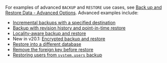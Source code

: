 For examples of advanced `BACKUP` and `RESTORE` use cases, see [Back up and Restore Data - Advanced Options](backup-and-restore-advanced-options.html). Advanced examples include:

- [Incremental backups with a specified destination](backup-and-restore-advanced-options.html#incremental-backups-with-explicitly-specified-destinations)
- [Backup with revision history and point-in-time restore](backup-and-restore-advanced-options.html#backup-with-revision-history-and-point-in-time-restore)
- [Locality-aware backup and restore](backup-and-restore-advanced-options.html#locality-aware-backup-and-restore)
- <span class="version-tag">New in v20.1:</span> [Encrypted backup and restore](backup-and-restore-advanced-options.html#encrypted-backup-and-restore)
- [Restore into a different database](backup-and-restore-advanced-options.html#restore-into-a-different-database)
- [Remove the foreign key before restore](backup-and-restore-advanced-options.html#remove-the-foreign-key-before-restore)
- [Restoring users from `system.users` backup](backup-and-restore-advanced-options.html#restoring-users-from-system-users-backup)
